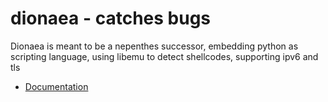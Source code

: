 dionaea - catches bugs
======================

Dionaea is meant to be a nepenthes successor, embedding python as
scripting language, using libemu to detect shellcodes, supporting ipv6
and tls

* [Documentation](http://dionaea.readthedocs.org)
